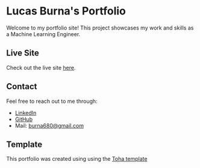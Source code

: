 # Lucas Burna's Portfolio

Welcome to my portfolio site! This project showcases my work and skills as a Machine Learning Engineer.

## Live Site

Check out the live site [here](https://burna680.netlify.app/).

## Contact

Feel free to reach out to me through:
- [LinkedIn](https://www.linkedin.com/in/lucas-burna/) 
- [GitHub](https://github.com/burna680)
- Mail: burna680@gmail.com

## Template
This portfolio was created using using the [Toha template](https://github.com/hugo-toha/toha)
